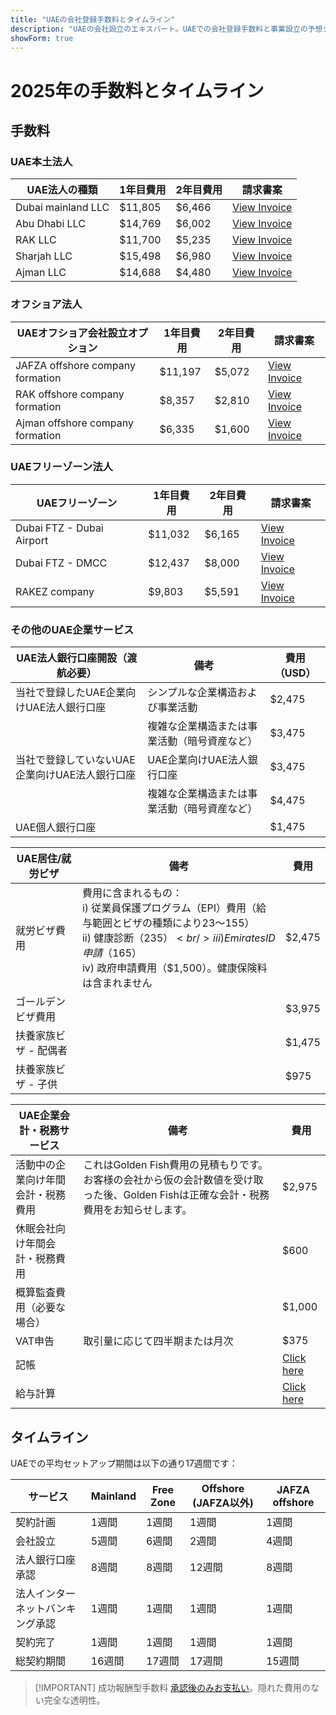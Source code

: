 ```yaml
---
title: "UAEの会社登録手数料とタイムライン"
description: "UAEの会社設立のエキスパート。UAEでの会社登録手数料と事業設立の予想タイムライン。"
showForm: true
---
```


# 2025年の手数料とタイムライン

## 手数料

### UAE本土法人

| UAE法人の種類      | 1年目費用 | 2年目費用 | 請求書案                                                                                                         |
| ------------------ | --------- | --------- | ---------------------------------------------------------------------------------------------------------------- |
| Dubai mainland LLC | $11,805   | $6,466    | [View Invoice](https://docs.google.com/document/d/17zrplxsKNhqfC8AGuqbiAzR_1QXutglx_zeaSEys7-E/edit?usp=sharing) |
| Abu Dhabi LLC      | $14,769   | $6,002    | [View Invoice](/resources/contacts)                                                                              |
| RAK LLC            | $11,700   | $5,235    | [View Invoice](/resources/contacts)                                                                              |
| Sharjah LLC        | $15,498   | $6,980    | [View Invoice](/resources/contacts)                                                                              |
| Ajman LLC          | $14,688   | $4,480    | [View Invoice](/resources/contacts)                                                                              |

### オフショア法人

| UAEオフショア会社設立オプション  | 1年目費用 | 2年目費用 | 請求書案                            |
| -------------------------------- | --------- | --------- | ----------------------------------- |
| JAFZA offshore company formation | $11,197   | $5,072    | [View Invoice](/resources/contacts) |
| RAK offshore company formation   | $8,357    | $2,810    | [View Invoice](/resources/contacts) |
| Ajman offshore company formation | $6,335    | $1,600    | [View Invoice](/resources/contacts) |

### UAEフリーゾーン法人

| UAEフリーゾーン           | 1年目費用 | 2年目費用 | 請求書案                            |
| ------------------------- | --------- | --------- | ----------------------------------- |
| Dubai FTZ - Dubai Airport | $11,032   | $6,165    | [View Invoice](/resources/contacts) |
| Dubai FTZ - DMCC          | $12,437   | $8,000    | [View Invoice](/resources/contacts) |
| RAKEZ company             | $9,803    | $5,591    | [View Invoice](/resources/contacts) |

### その他のUAE企業サービス

| UAE法人銀行口座開設（渡航必要）                | 備考                                         | 費用（USD） |
| ---------------------------------------------- | -------------------------------------------- | ----------- |
| 当社で登録したUAE企業向けUAE法人銀行口座       | シンプルな企業構造および事業活動             | $2,475      |
|                                                | 複雑な企業構造または事業活動（暗号資産など） | $3,475      |
| 当社で登録していないUAE企業向けUAE法人銀行口座 | UAE企業向けUAE法人銀行口座                   | $3,475      |
|                                                | 複雑な企業構造または事業活動（暗号資産など） | $4,475      |
| UAE個人銀行口座                                |                                              | $1,475      |

| UAE居住/就労ビザ      | 備考                                                                                                                                                                                                                  | 費用   |
| --------------------- | --------------------------------------------------------------------------------------------------------------------------------------------------------------------------------------------------------------------- | ------ |
| 就労ビザ費用          | 費用に含まれるもの：<br/>i) 従業員保護プログラム（EPI）費用（給与範囲とビザの種類により$23～$155）<br/>ii) 健康診断（$235）<br/>iii) Emirates ID申請（$165）<br/>iv) 政府申請費用（$1,500）。健康保険料は含まれません | $2,475 |
| ゴールデンビザ費用    |                                                                                                                                                                                                                       | $3,975 |
| 扶養家族ビザ - 配偶者 |                                                                                                                                                                                                                       | $1,475 |
| 扶養家族ビザ - 子供   |                                                                                                                                                                                                                       | $975   |

| UAE企業会計・税務サービス          | 備考                                                                                                                                 | 費用            |
| ---------------------------------- | ------------------------------------------------------------------------------------------------------------------------------------ | --------------- |
| 活動中の企業向け年間会計・税務費用 | これはGolden Fish費用の見積もりです。お客様の会社から仮の会計数値を受け取った後、Golden Fishは正確な会計・税務費用をお知らせします。 | $2,975          |
| 休眠会社向け年間会計・税務費用     |                                                                                                                                      | $600            |
| 概算監査費用（必要な場合）         |                                                                                                                                      | $1,000          |
| VAT申告                            | 取引量に応じて四半期または月次                                                                                                       | $375            |
| 記帳                               |                                                                                                                                      | [Click here](#) |
| 給与計算                           |                                                                                                                                      | [Click here](#) |

## タイムライン

UAEでの平均セットアップ期間は以下の通り17週間です：

| サービス                         | Mainland | Free Zone | Offshore (JAFZA以外) | JAFZA offshore |
| -------------------------------- | -------- | --------- | -------------------- | -------------- |
| 契約計画                         | 1週間    | 1週間     | 1週間                | 1週間          |
| 会社設立                         | 5週間    | 6週間     | 2週間                | 4週間          |
| 法人銀行口座承認                 | 8週間    | 8週間     | 12週間               | 8週間          |
| 法人インターネットバンキング承認 | 1週間    | 1週間     | 1週間                | 1週間          |
| 契約完了                         | 1週間    | 1週間     | 1週間                | 1週間          |
| 総契約期間                       | 16週間   | 17週間    | 17週間               | 15週間         |

> [!IMPORTANT] 成功報酬型手数料
> [承認後のみお支払い](./../benefits/success-based-fees.md)。隠れた費用のない完全な透明性。
